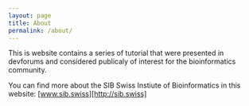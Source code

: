 ```yaml
---
layout: page
title: About
permalink: /about/
---
```


This is website contains a series of tutorial that were presented in devforums and considered publicaly of interest for the bioinformatics community.

You can find more about the SIB Swiss Instiute of Bioinformatics in this website:
[www.sib.swiss][http://sib.swiss] 
